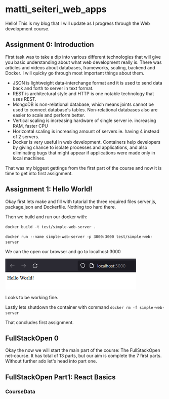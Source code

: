 # matti_seiteri_web_apps

Hello! This is my blog that I will update as I progress through the Web development course.

## Assignment 0: Introduction

First task was to take a dip into various different technologies that will give you basic understanding about what web development really is. There was articles and videos about databases, frameworks, scaling, backend and Docker. I will quicky go through most important things about them.
- JSON is lightweight data-interchange format and it is used to send data back and forth to server in text format.
- REST is architectural style and HTTP is one notable technology that uses REST.
- MongoDB is non-relational database, which means joints cannot be used to connect database's tables. Non-relational databases also are easier to scale and perform better.
- Vertical scaling is increasing hardware of single server ie. increasing RAM, faster CPU
- Horizontal scaling is increasing amount of servers ie. having 4 instead of 2 servers. 
- Docker is very useful in web development. Containers help developers by giving chance to isolate processes and applications, and also eliminating bugs that might appear if applications were made only in local machines.

That was my biggest gettings from the first part of the course and now it is time to get into first assignment.

## Assignment 1: Hello World!

Okay first lets make and fill with tutorial the three required files server.js, package.json and Dockerfile. Nothing too hard there.

Then we build and run our docker with:

`docker build -t test/simple-web-server .`

`docker run --name simple-web-server -p 3000:3000 test/simple-web-server`

We can the open our browser and go to localhost:3000

![Hello world](/images/1.png)

Looks to be working fine.

Lastly lets shutdown the container with command `docker rm -f simple-web-server`

That concludes first assignment.

## FullStackOpen 0

Okay the now we will start the main part of the course: The FullStackOpen net-course. It has total of 13 parts, but our aim is complete the 7 first parts. Without further ado let's head into part one.

## FullStackOpen Part1: React Basics

### CourseData




